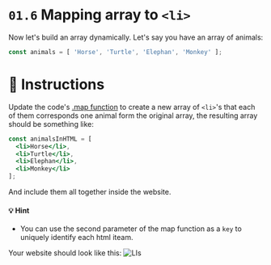 # `01.6` Mapping array to `<li>`

Now let's build an array dynamically. Let's say you have an array of animals:

```js
const animals = [ 'Horse', 'Turtle', 'Elephan', 'Monkey' ];
```

# :speech_balloon: Instructions

Update the code's [.map function](https://medium.com/poka-techblog/simplify-your-javascript-use-map-reduce-and-filter-bd02c593cc2d) to create a new array of `<li>`'s that each of them corresponds one animal form the original array, the resulting array should be something like:

```jsx
const animalsInHTML = [
  <li>Horse</li>,
  <li>Turtle</li>,
  <li>Elephan</li>,
  <li>Monkey</li>
];
```

And include them all together inside the website.

#### :bulb: Hint

- You can use the second parameter of the map function as a `key` to uniquely identify each html iteam.

Your website should look like this: ![LIs](/asset/lis.png)